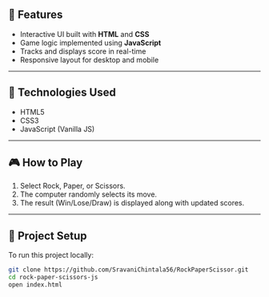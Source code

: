 ## 📌 Features

- Interactive UI built with **HTML** and **CSS**
- Game logic implemented using **JavaScript**
- Tracks and displays score in real-time
- Responsive layout for desktop and mobile

---
## 🚀 Technologies Used

- HTML5
- CSS3
- JavaScript (Vanilla JS)

---

## 🎮 How to Play

1. Select Rock, Paper, or Scissors.
2. The computer randomly selects its move.
3. The result (Win/Lose/Draw) is displayed along with updated scores.

---


## 📂 Project Setup

To run this project locally:

```bash
git clone https://github.com/SravaniChintala56/RockPaperScissor.git
cd rock-paper-scissors-js
open index.html
